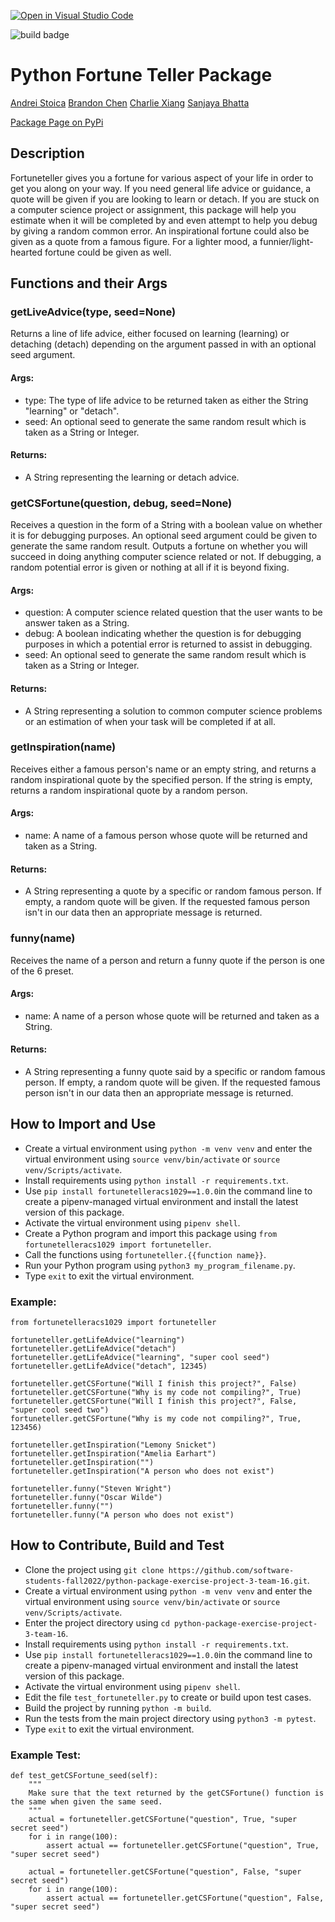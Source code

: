 [![Open in Visual Studio Code](https://classroom.github.com/assets/open-in-vscode-c66648af7eb3fe8bc4f294546bfd86ef473780cde1dea487d3c4ff354943c9ae.svg)](https://classroom.github.com/online_ide?assignment_repo_id=9088627&assignment_repo_type=AssignmentRepo)

![build badge](https://github.com/software-students-fall2022/python-package-exercise-project-3-team-16/actions/workflows/build.yaml/badge.svg)

# Python Fortune Teller Package

[Andrei Stoica](https://github.com/andreicstoica)
[Brandon Chen](https://github.com/b-chen00)
[Charlie Xiang](https://github.com/xiang-charlie)
[Sanjaya Bhatta](https://github.com/itSanjaya)

[Package Page on PyPi](https://pypi.org/project/fortunetelleracs1029/1.0.0/)

## Description
Fortuneteller gives you a fortune for various aspect of your life in order to get you along on your way. If you need general life advice or guidance, a quote will be given if you are looking to learn or detach. If you are stuck on a computer science project or assignment, this package will help you estimate when it will be completed by and even attempt to help you debug by giving a random common error. An inspirational fortune could also be given as a quote from a famous figure. For a lighter mood, a funnier/light-hearted fortune could be given as well.

## Functions and their Args
### getLiveAdvice(type, seed=None)
Returns a line of life advice, either focused on learning (learning) or detaching (detach) depending on the argument passed in with an optional seed argument.

#### Args:
* type: The type of life advice to be returned taken as either the String "learning" or "detach".
* seed: An optional seed to generate the same random result which is taken as a String or Integer.

#### Returns:
* A String representing the learning or detach advice.

### getCSFortune(question, debug, seed=None)
Receives a question in the form of a String with a boolean value on whether it is for debugging purposes. An optional seed argument could be given to generate the same random result. Outputs a fortune on whether you will succeed in doing anything computer science related or not. If debugging, a random potential error is given or nothing at all if it is beyond fixing.

#### Args:
* question: A computer science related question that the user wants to be answer taken as a String.
* debug: A boolean indicating whether the question is for debugging purposes in which a potential error is returned to assist in debugging.
* seed: An optional seed to generate the same random result which is taken as a String or Integer.

#### Returns:
* A String representing a solution to common computer science problems or an estimation of when your task will be completed if at all.

### getInspiration(name)
Receives either a famous person's name or an empty string, and returns a random inspirational quote by the specified person. If the string is empty, returns a random inspirational quote by a random person.

#### Args:
* name: A name of a famous person whose quote will be returned and taken as a String.

#### Returns:
* A String representing a quote by a specific or random famous person. If empty, a random quote will be given. If the requested famous person isn't in our data then an appropriate message is returned.

### funny(name)
Receives the name of a person and return a funny quote if the person is one of the 6 preset.

#### Args:
* name: A name of a person whose quote will be returned and taken as a String.

#### Returns:
* A String representing a funny quote said by a specific or random famous person. If empty, a random quote will be given. If the requested famous person isn't in our data then an appropriate message is returned.

## How to Import and Use
* Create a virtual environment using `python -m venv venv` and enter the virtual environment using `source venv/bin/activate` or `source venv/Scripts/activate`.
* Install requirements using `python install -r requirements.txt`.
* Use `pip install fortunetelleracs1029==1.0.0`in the command line to create a pipenv-managed virtual environment and install the latest version of this package.
* Activate the virtual environment using `pipenv shell`.
* Create a Python program and import this package using `from fortunetelleracs1029 import fortuneteller`.
* Call the functions using `fortuneteller.{{function name}}`.
* Run your Python program using `python3 my_program_filename.py`.
* Type `exit` to exit the virtual environment.

### Example:
```
from fortunetelleracs1029 import fortuneteller

fortuneteller.getLifeAdvice("learning")
fortuneteller.getLifeAdvice("detach")
fortuneteller.getLifeAdvice("learning", "super cool seed")
fortuneteller.getLifeAdvice("detach", 12345)

fortuneteller.getCSFortune("Will I finish this project?", False)
fortuneteller.getCSFortune("Why is my code not compiling?", True)
fortuneteller.getCSFortune("Will I finish this project?", False, "super cool seed two")
fortuneteller.getCSFortune("Why is my code not compiling?", True, 123456)

fortuneteller.getInspiration("Lemony Snicket")
fortuneteller.getInspiration("Amelia Earhart")
fortuneteller.getInspiration("")
fortuneteller.getInspiration("A person who does not exist")

fortuneteller.funny("Steven Wright")
fortuneteller.funny("Oscar Wilde")
fortuneteller.funny("")
fortuneteller.funny("A person who does not exist")

```

## How to Contribute, Build and Test
* Clone the project using `git clone https://github.com/software-students-fall2022/python-package-exercise-project-3-team-16.git`.
* Create a virtual environment using `python -m venv venv` and enter the virtual environment using `source venv/bin/activate` or `source venv/Scripts/activate`.
* Enter the project directory using `cd python-package-exercise-project-3-team-16`.
* Install requirements using `python install -r requirements.txt`.
* Use `pip install fortunetelleracs1029==1.0.0`in the command line to create a pipenv-managed virtual environment and install the latest version of this package.
* Activate the virtual environment using `pipenv shell`.
* Edit the file `test_fortuneteller.py` to create or build upon test cases.
* Build the project by running `python -m build`.
* Run the tests from the main project directory using `python3 -m pytest`.
* Type `exit` to exit the virtual environment.

### Example Test:
```
def test_getCSFortune_seed(self):
    """
    Make sure that the text returned by the getCSFortune() function is the same when given the same seed.
    """
    actual = fortuneteller.getCSFortune("question", True, "super secret seed")
    for i in range(100):
        assert actual == fortuneteller.getCSFortune("question", True, "super secret seed")

    actual = fortuneteller.getCSFortune("question", False, "super secret seed")
    for i in range(100):
        assert actual == fortuneteller.getCSFortune("question", False, "super secret seed")
```
